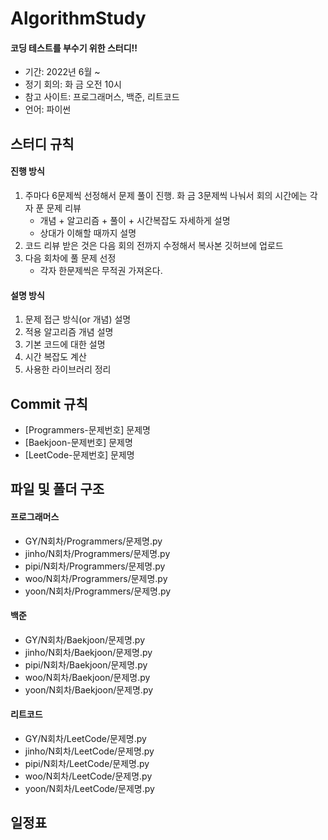 # AlgorithmStudy
#### 코딩 테스트를 부수기 위한 스터디!!
* 기간: 2022년 6월 ~
* 정기 회의: 화 금 오전 10시
* 참고 사이트: 프로그래머스, 백준, 리트코드
* 언어: 파이썬

## 스터디 규칙
#### 진행 방식
1. 주마다 6문제씩 선정해서 문제 풀이 진행. 화 금 3문제씩 나눠서 회의 시간에는 각자 푼 문제 리뷰
    * 개념 + 알고리즘 + 풀이 + 시간복잡도 자세하게 설명
    * 상대가 이해할 때까지 설명
2. 코드 리뷰 받은 것은 다음 회의 전까지 수정해서 복사본 깃허브에 업로드
3. 다음 회차에 풀 문제 선정
    * 각자 한문제씩은 무적권 가져온다.
#### 설명 방식
1. 문제 접근 방식(or 개념) 설명
2. 적용 알고리즘 개념 설명
3. 기본 코드에 대한 설명
4. 시간 복잡도 계산
5. 사용한 라이브러리 정리

## Commit 규칙
* [Programmers-문제번호] 문제명
* [Baekjoon-문제번호] 문제명
* [LeetCode-문제번호] 문제명
## 파일 및 폴더 구조
#### 프로그래머스
* GY/N회차/Programmers/문제명.py
* jinho/N회차/Programmers/문제명.py
* pipi/N회차/Programmers/문제명.py
* woo/N회차/Programmers/문제명.py
* yoon/N회차/Programmers/문제명.py
#### 백준
* GY/N회차/Baekjoon/문제명.py
* jinho/N회차/Baekjoon/문제명.py
* pipi/N회차/Baekjoon/문제명.py
* woo/N회차/Baekjoon/문제명.py
* yoon/N회차/Baekjoon/문제명.py
#### 리트코드
* GY/N회차/LeetCode/문제명.py
* jinho/N회차/LeetCode/문제명.py
* pipi/N회차/LeetCode/문제명.py
* woo/N회차/LeetCode/문제명.py
* yoon/N회차/LeetCode/문제명.py
## 일정표
